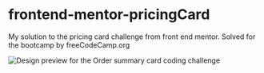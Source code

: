 # frontend-mentor-pricingCard
My solution to the pricing card challenge from front end mentor. Solved for the bootcamp by freeCodeCamp.org

![Design preview for the Order summary card coding challenge](.solution.png)
